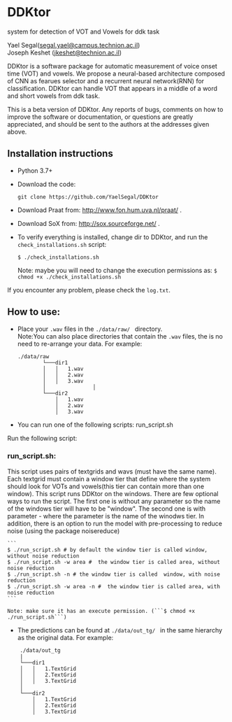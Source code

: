 # DDKtor
system for detection of VOT and Vowels for ddk task


Yael Segal(segal.yael@campus.technion.ac.il)\
Joseph Keshet (jkeshet@technion.ac.il)             

             
DDKtor is a software package for automatic measurement of voice onset time (VOT) and vowels.
We propose a neural-based architecture composed of CNN as fearues selector and a recurrent neural network(RNN) for classification. DDKtor can handle VOT that appears in a middle of a word and short vowels from ddk task. 

This is a beta version of DDKtor. Any reports of bugs, comments on how to improve the software or documentation, or questions are greatly appreciated, and should be sent to the authors at the addresses given above.


## Installation instructions

- Python 3.7+

- Download the code:
    ```
    git clone https://github.com/YaelSegal/DDKtor
    ```
- Download Praat from: http://www.fon.hum.uva.nl/praat/ .

- Download SoX from: http://sox.sourceforge.net/ .

- To verify everything is installed, change dir to DDKtor, and run the ```check_installations.sh``` script:
    ```
    $ ./check_installations.sh
     ```
  Note: maybe you will need to change the execution permissions as: ```$ chmod +x ./check_installations.sh```
  
  
If you encounter any problem, please check the ```log.txt```.

## How to use:

- Place your ```.wav``` files in the ```./data/raw/ ``` directory.  \
Note:You can also place directories that contain the ```.wav``` files, the is no need to re-arrange your data. For example:
    ```
    ./data/raw
            └───dir1
            │   │   1.wav
            │   │   2.wav
            │   │   3.wav
            │               │   
            └───dir2
                │   1.wav
                │   2.wav
                │   3.wav
    ```

- You can run one of the following scripts: run_script.sh

Run the following script:

### run_script.sh:

This script uses pairs of textgrids and wavs (must have the same name). Each textgrid must contain a window tier that define where the system should look for VOTs and vowels(this tier can contain more than one window).
This script runs DDKtor on the windows.
There are few optional ways to run the script. The first one is without any parameter so the name of the windows tier will have to be "window". The second one is with parameter - where the parameter is the name of the winodws tier. 
In addition, there is an option to run the model with pre-processing to reduce noise (using the package noisereduce)
    
    ```
    $ ./run_script.sh # by default the window tier is called window, without noise reduction
    $ ./run_script.sh -w area #  the window tier is called area, without noise reduction
    $ ./run_script.sh -n # the window tier is called  window, with noise reduction
    $ ./run_script.sh -w area -n #  the window tier is called area, with noise reduction
    ```         

    Note: make sure it has an execute permission. (```$ chmod +x ./run_script.sh```)


- The predictions can be found at ```./data/out_tg/ ``` in the same hierarchy as the original data.
For example:

```
    ./data/out_tg
    | 
    └───dir1
    │   │   1.TextGrid
    │   │   2.TextGrid
    │   │   3.TextGrid
    │               
    └───dir2
        │   1.TextGrid
        │   2.TextGrid
        │   3.TextGrid
```
  
